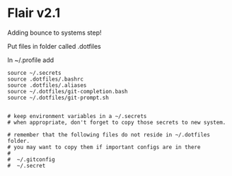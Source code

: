# Flair v2.1

Adding bounce to systems step!

Put files in folder called .dotfiles

In ~/.profile add

```
source ~/.secrets
source .dotfiles/.bashrc
source .dotfiles/.aliases
source ~/.dotfiles/git-completion.bash
source ~/.dotfiles/git-prompt.sh


# keep environment variables in a ~/.secrets
# when appropriate, don't forget to copy those secrets to new system.

# remember that the following files do not reside in ~/.dotfiles folder.
# you may want to copy them if important configs are in there
#
#  ~/.gitconfig
#  ~/.secret
```
